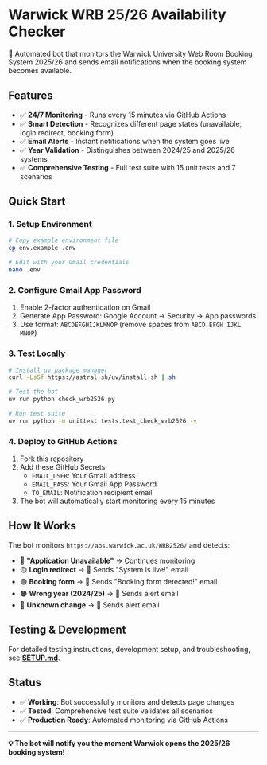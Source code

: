 # Warwick WRB 25/26 Availability Checker

🤖 Automated bot that monitors the Warwick University Web Room Booking System 2025/26 and sends email notifications when the booking system becomes available.

## Features

- ✅ **24/7 Monitoring** - Runs every 15 minutes via GitHub Actions
- ✅ **Smart Detection** - Recognizes different page states (unavailable, login redirect, booking form)
- ✅ **Email Alerts** - Instant notifications when the system goes live
- ✅ **Year Validation** - Distinguishes between 2024/25 and 2025/26 systems
- ✅ **Comprehensive Testing** - Full test suite with 15 unit tests and 7 scenarios

## Quick Start

### 1. Setup Environment
```bash
# Copy example environment file
cp env.example .env

# Edit with your Gmail credentials
nano .env
```

### 2. Configure Gmail App Password
1. Enable 2-factor authentication on Gmail
2. Generate App Password: Google Account → Security → App passwords
3. Use format: `ABCDEFGHIJKLMNOP` (remove spaces from `ABCD EFGH IJKL MNOP`)

### 3. Test Locally
```bash
# Install uv package manager
curl -LsSf https://astral.sh/uv/install.sh | sh

# Test the bot
uv run python check_wrb2526.py

# Run test suite
uv run python -m unittest tests.test_check_wrb2526 -v
```

### 4. Deploy to GitHub Actions
1. Fork this repository
2. Add these GitHub Secrets:
   - `EMAIL_USER`: Your Gmail address
   - `EMAIL_PASS`: Your Gmail App Password
   - `TO_EMAIL`: Notification recipient email
3. The bot will automatically start monitoring every 15 minutes

## How It Works

The bot monitors `https://abs.warwick.ac.uk/WRB2526/` and detects:

- 🔴 **"Application Unavailable"** → Continues monitoring
- 🟡 **Login redirect** → 📧 Sends "System is live!" email  
- 🟢 **Booking form** → 📧 Sends "Booking form detected!" email
- 🟠 **Wrong year (2024/25)** → 📧 Sends alert email
- 🔵 **Unknown change** → 📧 Sends alert email

## Testing & Development

For detailed testing instructions, development setup, and troubleshooting, see **[SETUP.md](SETUP.md)**.

## Status

- ✅ **Working**: Bot successfully monitors and detects page changes
- ✅ **Tested**: Comprehensive test suite validates all scenarios
- ✅ **Production Ready**: Automated monitoring via GitHub Actions

---

**💡 The bot will notify you the moment Warwick opens the 2025/26 booking system!**

